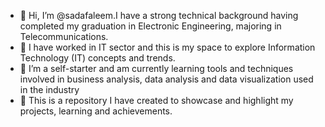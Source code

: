 - 👋 Hi, I’m @sadafaleem.I have a strong technical background having completed my graduation in Electronic Engineering, majoring in Telecommunications.  
- 👀 I have worked in IT sector and this is my space to explore Information Technology (IT) concepts and trends. 
- 🌱 I’m a self-starter and am currently learning tools and techniques involved in business analysis, data analysis and data visualization used in the industry 
- 💞️ This is a repository I have created to showcase and highlight my projects, learning and achievements.

<!---
sadafaleem/sadafaleem is a ✨ special ✨ repository because its `README.md` (this file) appears on your GitHub profile.
You can click the Preview link to take a look at your changes.
--->
